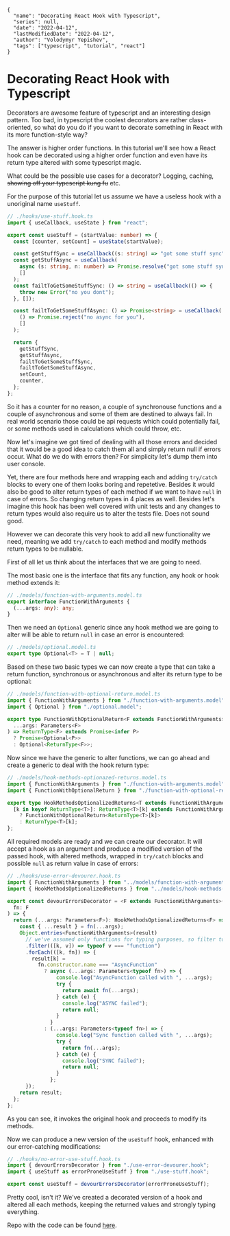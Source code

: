 ```ic-metadata
{
  "name": "Decorating React Hook with Typescript",
  "series": null,
  "date": "2022-04-12",
  "lastModifiedDate": "2022-04-12",
  "author": "Volodymyr Yepishev",
  "tags": ["typescript", "tutorial", "react"]
}
```

# Decorating React Hook with Typescript

Decorators are awesome feature of typescript and an interesting design pattern. Too bad, in typescript the coolest decorators are rather class-oriented, so what do you do if you want to decorate something in React with its more function-style way?

The answer is higher order functions. In this tutorial we'll see how a React hook can be decorated using a higher order function and even have its return type altered with some typescript magic.

What could be the possible use cases for a decorator? Logging, caching, ~~showing off your typescript kung fu~~ etc.

For the purpose of this tutorial let us assume we have a useless hook with a unoriginal name `useStuff`.

```typescript
// ./hooks/use-stuff.hook.ts
import { useCallback, useState } from "react";

export const useStuff = (startValue: number) => {
  const [counter, setCount] = useState(startValue);

  const getStuffSync = useCallback((s: string) => "got some stuff sync", []);
  const getStuffAsync = useCallback(
    async (s: string, n: number) => Promise.resolve("got some stuff sync"),
    []
  );
  const failtToGetSomeStuffSync: () => string = useCallback(() => {
    throw new Error("no you dont");
  }, []);

  const failtToGetSomeStuffAsync: () => Promise<string> = useCallback(
    () => Promise.reject("no async for you"),
    []
  );

  return {
    getStuffSync,
    getStuffAsync,
    failtToGetSomeStuffSync,
    failtToGetSomeStuffAsync,
    setCount,
    counter,
  };
};
```

So it has a counter for no reason, a couple of synchronouse functions and a couple of asynchronous and some of them are destined to always fail. In real world scenario those could be api requests which could potentially fail, or some methods used in calculations which could throw, etc.

Now let's imagine we got tired of dealing with all those errors and decided that it would be a good idea to catch them all and simply return null if errors occur. What do we do with errors then? For simplicity let's dump them into user console.

Yet, there are four methods here and wrapping each and adding `try/catch` blocks to every one of them looks boring and repetetive. Besides it would also be good to alter return types of each method if we want to have `null` in case of errors. So changing return types in 4 places as well. Besides let's imagine this hook has been well covered with unit tests and any changes to return types would also require us to alter the tests file. Does not sound good.

However we can decorate this very hook to add all new functionality we need, meaning we add `try/catch` to each method and modify methods return types to be nullable.

First of all let us think about the interfaces that we are going to need.

The most basic one is the interface that fits any function, any hook or hook method extends it:
```typescript
// ./models/function-with-arguments.model.ts
export interface FunctionWithArguments {
  (...args: any): any;
}
```

Then we need an `Optional` generic since any hook method we are going to alter will be able to return `null` in case an error is encountered:

```typescript
// ./models/optional.model.ts
export type Optional<T> = T | null;
```

Based on these two basic types we can now create a type that can take a return function, synchronous or asynchronous and alter its return type to be optional:

```typescript
// ./models/function-with-optional-return.model.ts
import { FunctionWithArguments } from "./function-with-arguments.model";
import { Optional } from "./optional.model";

export type FunctionWithOptionalReturn<F extends FunctionWithArguments> = (
  ...args: Parameters<F>
) => ReturnType<F> extends Promise<infer P>
  ? Promise<Optional<P>>
  : Optional<ReturnType<F>>;
```

Now since we have the generic to alter functions, we can go ahead and create a generic to deal with the hook return type:

```typescript
// ./models/hook-methods-optionazed-returns.model.ts
import { FunctionWithArguments } from "./function-with-arguments.model";
import { FunctionWithOptionalReturn } from "./function-with-optional-return.model";

export type HookMethodsOptionalizedReturns<T extends FunctionWithArguments> = {
  [k in keyof ReturnType<T>]: ReturnType<T>[k] extends FunctionWithArguments
    ? FunctionWithOptionalReturn<ReturnType<T>[k]>
    : ReturnType<T>[k];
};
```

All required models are ready and we can create our decorator. It will accept a hook as an argument and produce a modified version of the passed hook, with altered methods, wrapped in `try/catch` blocks and possible `null` as return value in case of errors:

```typescript
// ./hooks/use-error-devourer.hook.ts
import { FunctionWithArguments } from "../models/function-with-arguments.model";
import { HookMethodsOptionalizedReturns } from "../models/hook-methods-optionazed-returns.model";

export const devourErrorsDecorator = <F extends FunctionWithArguments>(
  fn: F
) => {
  return (...args: Parameters<F>): HookMethodsOptionalizedReturns<F> => {
    const { ...result } = fn(...args);
    Object.entries<FunctionWithArguments>(result)
      // we've assumed only functions for typing purposes, so filter to safeguard
      .filter(([k, v]) => typeof v === "function")
      .forEach(([k, fn]) => {
        result[k] =
          fn.constructor.name === "AsyncFunction"
            ? async (...args: Parameters<typeof fn>) => {
                console.log("AsyncFunction called with ", ...args);
                try {
                  return await fn(...args);
                } catch (e) {
                  console.log("ASYNC failed");
                  return null;
                }
              }
            : (...args: Parameters<typeof fn>) => {
                console.log("Sync function called with ", ...args);
                try {
                  return fn(...args);
                } catch (e) {
                  console.log("SYNC failed");
                  return null;
                }
              };
      });
    return result;
  };
};
```

As you can see, it invokes the original hook and proceeds to modify its methods.

Now we can produce a new version of the `useStuff` hook, enhanced with our error-catching modifications:

```typescript
// ./hooks/no-error-use-stuff.hook.ts
import { devourErrorsDecorator } from "./use-error-devourer.hook";
import { useStuff as errorProneUseStuff } from "./use-stuff.hook";

export const useStuff = devourErrorsDecorator(errorProneUseStuff);
```

Pretty cool, isn't it? We've created a decorated version of a hook and altered all each methods, keeping the returned values and strongly typing everything.

Repo with the code can be found [here](https://github.com/Bwca/react-decorate-hook).